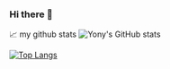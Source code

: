 ### Hi there 👋

<!--
**yony1018/yony1018** is a ✨ _special_ ✨ repository because its `README.md` (this file) appears on your GitHub profile.

Here are some ideas to get you started:

- 🔭 I’m currently working on ...
- 🌱 I’m currently learning ...
- 👯 I’m looking to collaborate on ...
- 🤔 I’m looking for help with ...
- 💬 Ask me about ...
- 📫 How to reach me: ...
- 😄 Pronouns: ...
- ⚡ Fun fact: ...
-->



📈 my github stats
![Yony's GitHub stats](https://github-readme-stats.vercel.app/api?username=yony1018&show_icons=true&theme=radical)


[![Top Langs](https://github-readme-stats.vercel.app/api/top-langs/?username=yony1018)](https://github.com/anuraghazra/github-readme-stats)

